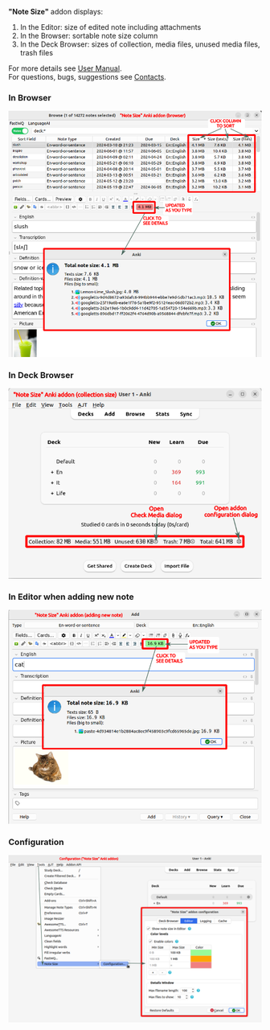 **"Note Size"** addon displays:

1. In the Editor: size of edited note including attachments
2. In the Browser: sortable note size column 
3. In the Deck Browser: sizes of collection, media files, unused media files, trash files

For more details see
[User Manual](https://github.com/Aleks-Ya/note-size-anki-addon/blob/main/docs/user-manual.md).  
For questions, bugs, suggestions see
[Contacts](https://github.com/Aleks-Ya/note-size-anki-addon/blob/main/docs/contacts.md).

### In Browser

![](https://raw.githubusercontent.com/Aleks-Ya/note-size-anki-addon/main/docs/images/edit_note.png)

### In Deck Browser

![](https://raw.githubusercontent.com/Aleks-Ya/note-size-anki-addon/main/docs/images/collection_size.png)

### In Editor when adding new note

![](https://raw.githubusercontent.com/Aleks-Ya/note-size-anki-addon/main/docs/images/add_note.png)

### Configuration

![](https://raw.githubusercontent.com/Aleks-Ya/note-size-anki-addon/main/docs/images/open_config.png)
